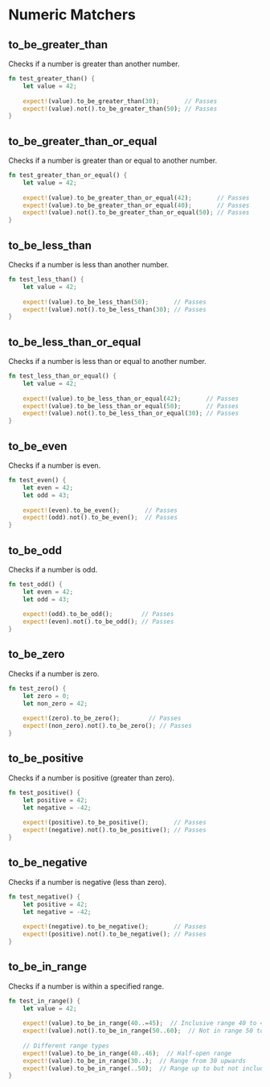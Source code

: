# Numeric Matchers

## to_be_greater_than

Checks if a number is greater than another number.

```rust
fn test_greater_than() {
    let value = 42;
    
    expect!(value).to_be_greater_than(30);       // Passes
    expect!(value).not().to_be_greater_than(50); // Passes
}
```

## to_be_greater_than_or_equal

Checks if a number is greater than or equal to another number.

```rust
fn test_greater_than_or_equal() {
    let value = 42;
    
    expect!(value).to_be_greater_than_or_equal(42);       // Passes
    expect!(value).to_be_greater_than_or_equal(40);       // Passes
    expect!(value).not().to_be_greater_than_or_equal(50); // Passes
}
```

## to_be_less_than

Checks if a number is less than another number.

```rust
fn test_less_than() {
    let value = 42;
    
    expect!(value).to_be_less_than(50);       // Passes
    expect!(value).not().to_be_less_than(30); // Passes
}
```

## to_be_less_than_or_equal

Checks if a number is less than or equal to another number.

```rust
fn test_less_than_or_equal() {
    let value = 42;
    
    expect!(value).to_be_less_than_or_equal(42);       // Passes
    expect!(value).to_be_less_than_or_equal(50);       // Passes
    expect!(value).not().to_be_less_than_or_equal(30); // Passes
}
```

## to_be_even

Checks if a number is even.

```rust
fn test_even() {
    let even = 42;
    let odd = 43;
    
    expect!(even).to_be_even();       // Passes
    expect!(odd).not().to_be_even();  // Passes
}
```

## to_be_odd

Checks if a number is odd.

```rust
fn test_odd() {
    let even = 42;
    let odd = 43;
    
    expect!(odd).to_be_odd();        // Passes
    expect!(even).not().to_be_odd(); // Passes
}
```

## to_be_zero

Checks if a number is zero.

```rust
fn test_zero() {
    let zero = 0;
    let non_zero = 42;
    
    expect!(zero).to_be_zero();        // Passes
    expect!(non_zero).not().to_be_zero(); // Passes
}
```

## to_be_positive

Checks if a number is positive (greater than zero).

```rust
fn test_positive() {
    let positive = 42;
    let negative = -42;
    
    expect!(positive).to_be_positive();       // Passes
    expect!(negative).not().to_be_positive(); // Passes
}
```

## to_be_negative

Checks if a number is negative (less than zero).

```rust
fn test_negative() {
    let positive = 42;
    let negative = -42;
    
    expect!(negative).to_be_negative();       // Passes
    expect!(positive).not().to_be_negative(); // Passes
}
```

## to_be_in_range

Checks if a number is within a specified range.

```rust
fn test_in_range() {
    let value = 42;
    
    expect!(value).to_be_in_range(40..=45);  // Inclusive range 40 to 45
    expect!(value).not().to_be_in_range(50..60);  // Not in range 50 to 60
    
    // Different range types
    expect!(value).to_be_in_range(40..46);  // Half-open range
    expect!(value).to_be_in_range(30..);  // Range from 30 upwards
    expect!(value).to_be_in_range(..50);  // Range up to but not including 50
}
```